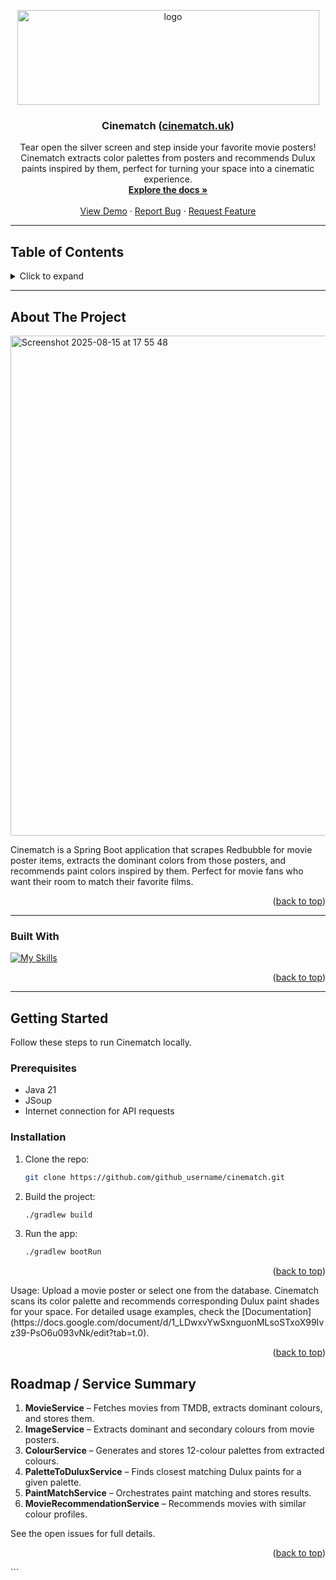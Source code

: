 <a id="readme-top"></a>


<div align="center">
  <a href="https://github.com/j-burdis/cinematch">
    <img width="483" height="152" alt="logo" src="https://github.com/user-attachments/assets/b1880708-697f-4bfa-9233-cfb3e89efec6" />
  </a>
  <h3 align="center">Cinematch (<a href="https://cinematch.uk">cinematch.uk</a>)</h3>
  <p align="center">
    Tear open the silver screen and step inside your favorite movie posters! Cinematch extracts color palettes from posters and recommends Dulux paints inspired by them, perfect for turning your space into a cinematic experience.  
    <br />
    <a href="https://github.com/your-username/cinematch"><strong>Explore the docs »</strong></a>
    <br /><br />
    <a href="https://github.com/your-username/cinematch">View Demo</a>
    &middot;
    <a href="https://github.com/your-username/cinematch/issues/new?labels=bug">Report Bug</a>
    &middot;
    <a href="https://github.com/your-username/cinematch/issues/new?labels=enhancement">Request Feature</a>
  </p>
</div>

---

## Table of Contents
<details>
  <summary>Click to expand</summary>
  <ol>
    <li><a href="#about-the-project">About The Project</a></li>
    <li><a href="#built-with">Built With</a></li>
    <li><a href="#getting-started">Getting Started</a></li>
    <li><a href="#usage">Usage</a></li>
    <li><a href="#roadmap">Roadmap</a></li>
  </ol>
</details>

---

## About The Project

<img width="800" alt="Screenshot 2025-08-15 at 17 55 48" src="https://github.com/user-attachments/assets/9af50f08-a7bb-4222-ae1b-f3b77d559398" />



Cinematch is a Spring Boot application that scrapes Redbubble for movie poster items, extracts the dominant colors from those posters, and recommends paint colors inspired by them. Perfect for movie fans who want their room to match their favorite films.

<p align="right">(<a href="#readme-top">back to top</a>)</p>

---

### Built With

[![My Skills](https://skillicons.dev/icons?i=java,spring,gradle,js,html,css)](https://skillicons.dev)



<p align="right">(<a href="#readme-top">back to top</a>)</p>

---

## Getting Started

Follow these steps to run Cinematch locally.

### Prerequisites

* Java 21
* JSoup
* Internet connection for API requests

[//]: # (```bash)

[//]: # (# install Maven globally)

[//]: # (brew install maven  # macOS)

[//]: # (sudo apt install maven  # Linux)

### Installation

1. Clone the repo:
   ```sh
   git clone https://github.com/github_username/cinematch.git
2. Build the project:
    ```sh
    ./gradlew build
3. Run the app:
   ```sh
   ./gradlew bootRun
<p align="right">(<a href="#readme-top">back to top</a>)</p>
Usage:
Upload a movie poster or select one from the database. Cinematch scans its color palette and recommends corresponding Dulux paint shades for your space.
For detailed usage examples, check the [Documentation](https://docs.google.com/document/d/1_LDwxvYwSxnguonMLsoSTxoX99Ivz39-PsO6u093vNk/edit?tab=t.0).


<p align="right">(<a href="#readme-top">back to top</a>)</p>

## Roadmap / Service Summary

1. **MovieService** – Fetches movies from TMDB, extracts dominant colours, and stores them.
2. **ImageService** – Extracts dominant and secondary colours from movie posters.
3. **ColourService** – Generates and stores 12-colour palettes from extracted colours.
4. **PaletteToDuluxService** – Finds closest matching Dulux paints for a given palette.
5. **PaintMatchService** – Orchestrates paint matching and stores results.
6. **MovieRecommendationService** – Recommends movies with similar colour profiles.


See the open issues for full details.
<p align="right">(<a href="#readme-top">back to top</a>)</p> ```
